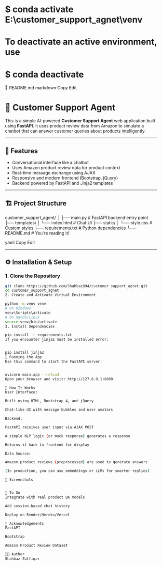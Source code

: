 #     $ conda activate E:\customer_support_agnet\venv
#
# To deactivate an active environment, use
#
#     $ conda deactivate



📄 README.md
markdown
Copy
Edit
# 🤖 Customer Support Agent

This is a simple AI-powered **Customer Support Agent** web application built using **FastAPI**. It uses product review data from Amazon to simulate a chatbot that can answer customer queries about products intelligently.

---

## 🚀 Features

- Conversational interface like a chatbot
- Uses Amazon product review data for product context
- Real-time message exchange using AJAX
- Responsive and modern frontend (Bootstrap, jQuery)
- Backend powered by FastAPI and Jinja2 templates

---

## 🏗️ Project Structure

customer_support_agent/
│
├── main.py # FastAPI backend entry point
├── templates/
│ └── index.html # Chat UI
├── static/
│ └── style.css # Custom styles
├── requirements.txt # Python dependencies
└── README.md # You're reading it!

yaml
Copy
Edit

---

## ⚙️ Installation & Setup

### 1. Clone the Repository

```bash
git clone https://github.com/Shahbaz894/customer_support_agnet.git
cd customer_support_agnet
2. Create and Activate Virtual Environment

python -m venv venv
# On Windows
venv\Scripts\activate
# On macOS/Linux
source venv/bin/activate
3. Install Dependencies

pip install -r requirements.txt
If you encounter jinja2 must be installed error:


pip install jinja2
🚦 Running the App
Use this command to start the FastAPI server:


uvicorn main:app --reload
Open your browser and visit: http://127.0.0.1:8000

🧠 How It Works
User Interface:

Built using HTML, Bootstrap 4, and jQuery

Chat-like UI with message bubbles and user avatars

Backend:

FastAPI receives user input via AJAX POST

A simple NLP logic (or mock response) generates a response

Returns it back to frontend for display

Data Source:

Amazon product reviews (preprocessed) are used to generate answers

(In production, you can use embeddings or LLMs for smarter replies)

📸 Screenshots


📝 To Do
Integrate with real product QA models

Add session-based chat history

Deploy on Render/Heroku/Vercel

🙌 Acknowledgements
FastAPI

Bootstrap

Amazon Product Review Dataset

🧑‍💻 Author
Shahbaz Zulfiqar
